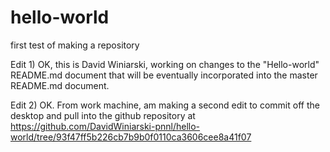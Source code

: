 # hello-world
first test of making a repository


Edit 1)   OK, this is David Winiarski, working on changes to the "Hello-world" README.md document that will be eventually incorporated into the master README.md document.  

Edit 2)    OK.  From work machine, am making a second edit to commit off the desktop and pull into the github repository at https://github.com/DavidWiniarski-pnnl/hello-world/tree/93f47ff5b226cb7b9b0f0110ca3606cee8a41f07

